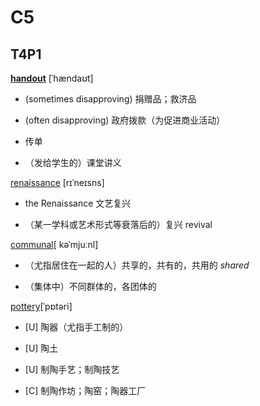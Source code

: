 # C5
## T4P1

[**handout**](https://fanyi.baidu.com/#en/zh/handout) \[ˈhændaʊt\] 

- (sometimes disapproving) 捐赠品；救济品

- (often disapproving) 政府拨款（为促进商业活动）

- 传单

- （发给学生的）课堂讲义

[renaissance](https://fanyi.baidu.com/#en/zh/Renaissance) \[rɪˈneɪsns\]

- the Renaissance 文艺复兴

- （某一学科或艺术形式等衰落后的）复兴 revival

[communal](https://fanyi.baidu.com/#en/zh/communal)\[ kəˈmjuːnl\]

- （尤指居住在一起的人）共享的，共有的，共用的 *shared*

- （集体中）不同群体的，各团体的

[pottery](https://fanyi.baidu.com/#en/zh/pottery)\[ˈpɒtəri\]

- [U] 陶器（尤指手工制的）

- [U] 陶土

- [U] 制陶手艺；制陶技艺

- [C] 制陶作坊；陶窑；陶器工厂